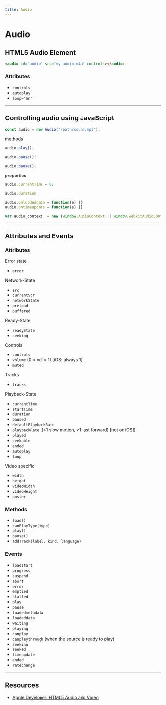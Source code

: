 ```yaml
---
title: Audio
---
```


# Audio

<section>

## HTML5 Audio Element

```html
<audio id="audio" src="my-audio.m4a" controls></audio>
```

### Attributes
* `controls`
* `autoplay`
* `loop="on"`


</section>

---

<section>

## Controlling audio using JavaScript

```js
const audio = new Audio("/path/sound.mp3");
```

methods
```js
audio.play();

audio.pause();

audio.pause();
```

properties
```js
audio.currentTime = 0;

audio.duration
```

```js
audio.onloadeddata = function(e) {}
audio.ontimeupdate = function(e) {}
```

```js
var audio_context  = new (window.AudioContext || window.webkitAudioContext)();
```

</section>

---

<section>

## Attributes and Events

### Attributes

Error state
* `error`

Network-State
* `src`
* `currentScr`
* `networkState`
* `preload`
* `buffered`

Ready-State
* `readyState`
* `seeking`

Controls
* `controls`
* `volume` (0 < vol < 1) [iOS: always 1]
* `muted`

Tracks
* `tracks`

Playback-State
* `currentTime`
* `startTime`
* `duration`
* `paused`
* `defaultPlaybackRate`
* `playbackRate` ((<1 slow motion, >1 fast forward) [not on iOS])
* `played`
* `seekable`
* `ended`
* `autoplay`
* `loop`

Video specific
* `width`
* `height`
* `videoWidth`
* `videoHeight`
* `poster`

### Methods
* `load()`
* `canPlayType(type)`
* `play()`
* `pause()`
* `addTrack(label, kind, language)`

### Events
* `loadstart`
* `progress`
* `suspend`
* `abort`
* `error`
* `emptied`
* `stalled`
* `play`
* `pause`
* `loadedmetadata`
* `loadeddata`
* `waiting`
* `playing`
* `canplay`
* `canplaythrough` (when the source is ready to play)
* `seeking`
* `seeked`
* `timeupdate`
* `ended`
* `ratechange`

</section>

---

<section>

## Resources

* [Apple Developer: HTML5 Audio and Video](https://developer.apple.com/library/archive/documentation/AudioVideo/Conceptual/Using_HTML5_Audio_Video/Introduction/Introduction.html#//apple_ref/doc/uid/TP40009523-CH1-SW1)

</section>